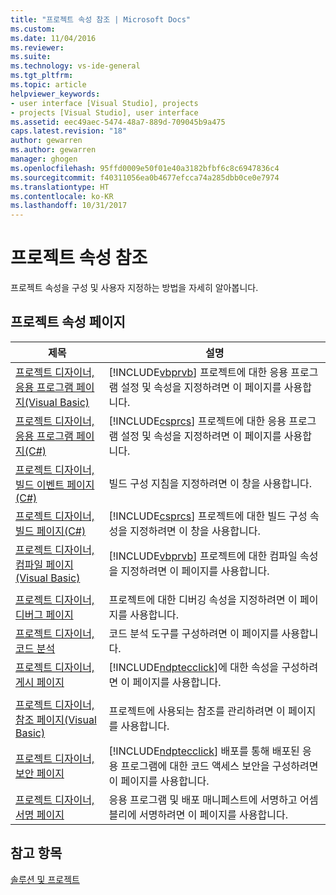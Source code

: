 ```yaml
---
title: "프로젝트 속성 참조 | Microsoft Docs"
ms.custom: 
ms.date: 11/04/2016
ms.reviewer: 
ms.suite: 
ms.technology: vs-ide-general
ms.tgt_pltfrm: 
ms.topic: article
helpviewer_keywords:
- user interface [Visual Studio], projects
- projects [Visual Studio], user interface
ms.assetid: eec49aec-5474-48a7-889d-709045b9a475
caps.latest.revision: "18"
author: gewarren
ms.author: gewarren
manager: ghogen
ms.openlocfilehash: 95ffd0009e50f01e40a3182bfbf6c8c6947836c4
ms.sourcegitcommit: f40311056ea0b4677efcca74a285dbb0ce0e7974
ms.translationtype: HT
ms.contentlocale: ko-KR
ms.lasthandoff: 10/31/2017
---
```

# <a name="project-properties-reference"></a>프로젝트 속성 참조
프로젝트 속성을 구성 및 사용자 지정하는 방법을 자세히 알아봅니다.  
  
## <a name="project-properties-pages"></a>프로젝트 속성 페이지  
  
|제목|설명|  
|-----------|-----------------|  
|[프로젝트 디자이너, 응용 프로그램 페이지(Visual Basic)](../../ide/reference/application-page-project-designer-visual-basic.md)|[!INCLUDE[vbprvb](../../code-quality/includes/vbprvb_md.md)] 프로젝트에 대한 응용 프로그램 설정 및 속성을 지정하려면 이 페이지를 사용합니다.|  
|[프로젝트 디자이너, 응용 프로그램 페이지(C#)](../../ide/reference/application-page-project-designer-csharp.md)|[!INCLUDE[csprcs](../../data-tools/includes/csprcs_md.md)] 프로젝트에 대한 응용 프로그램 설정 및 속성을 지정하려면 이 페이지를 사용합니다.|  
|[프로젝트 디자이너, 빌드 이벤트 페이지(C#)](../../ide/reference/build-events-page-project-designer-csharp.md)|빌드 구성 지침을 지정하려면 이 창을 사용합니다.|  
|[프로젝트 디자이너, 빌드 페이지(C#)](../../ide/reference/build-page-project-designer-csharp.md)|[!INCLUDE[csprcs](../../data-tools/includes/csprcs_md.md)] 프로젝트에 대한 빌드 구성 속성을 지정하려면 이 창을 사용합니다.|  
|[프로젝트 디자이너, 컴파일 페이지(Visual Basic)](../../ide/reference/compile-page-project-designer-visual-basic.md)|[!INCLUDE[vbprvb](../../code-quality/includes/vbprvb_md.md)] 프로젝트에 대한 컴파일 속성을 지정하려면 이 페이지를 사용합니다.|  
|||  
|[프로젝트 디자이너, 디버그 페이지](../../ide/reference/debug-page-project-designer.md)|프로젝트에 대한 디버깅 속성을 지정하려면 이 페이지를 사용합니다.|  
|[프로젝트 디자이너, 코드 분석](../../ide/reference/code-analysis-project-designer.md)|코드 분석 도구를 구성하려면 이 페이지를 사용합니다.|  
|[프로젝트 디자이너, 게시 페이지](../../ide/reference/publish-page-project-designer.md)|[!INCLUDE[ndptecclick](../../deployment/includes/ndptecclick_md.md)]에 대한 속성을 구성하려면 이 페이지를 사용합니다.|  
|||  
|[프로젝트 디자이너, 참조 페이지(Visual Basic)](../../ide/reference/references-page-project-designer-visual-basic.md)|프로젝트에 사용되는 참조를 관리하려면 이 페이지를 사용합니다.|  
|[프로젝트 디자이너, 보안 페이지](../../ide/reference/security-page-project-designer.md)|[!INCLUDE[ndptecclick](../../deployment/includes/ndptecclick_md.md)] 배포를 통해 배포된 응용 프로그램에 대한 코드 액세스 보안을 구성하려면 이 페이지를 사용합니다.|  
|[프로젝트 디자이너, 서명 페이지](../../ide/reference/signing-page-project-designer.md)|응용 프로그램 및 배포 매니페스트에 서명하고 어셈블리에 서명하려면 이 페이지를 사용합니다.|  
  
## <a name="see-also"></a>참고 항목  
 [솔루션 및 프로젝트](../../ide/solutions-and-projects-in-visual-studio.md)
